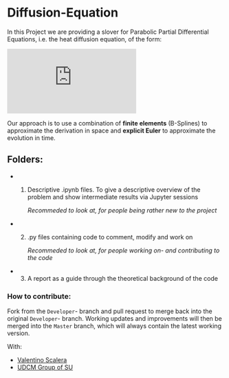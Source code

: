 # Diffusion-Equation
In this Project we are providing a slover for Parabolic Partial Differential Equations, i.e. the heat diffusion equation, of the form: 


 ![Diffusion equation](https://latex.codecogs.com/gif.latex?C%28%5Cvarphi%28x%2Ct%29%29%5Ccdot%5Crho%5Cfrac%7B%5Cpartial%5Cvarphi%28x%2Ct%29%7D%7B%5Cpartial%20t%7D%20%3D%20%5Cfrac%7B%5Cpartial%7D%7B%5Cpartial%20x%7D%5Cleft%28k%28%5Cvarphi%28x%2Ct%29%29%5Ccdot%5Cfrac%7B%5Cpartial%5Cvarphi%28x%2Ct%29%7D%7B%5Cpartial%20x%7D%5Cright%29%20&plus;S%28t%2Cx%29.)
 
 Our approach is to use a combination of **finite elements** (B-Splines) to approximate the derivation in space and **explicit Euler** to approximate the evolution in time.

## Folders:
* 1) Descriptive \.ipynb files. To give a descriptive overview  of the problem and show intermediate results via Jupyter sessions

      *Recommeded to look at, for people being rather new to the project*
 
* 2) \.py files containing code to comment, modify and work on

     *Recommeded to look at, for people working on- and contributing to the code*
     
* 3) A report as a guide through the theoretical background of the code  

### How to contribute: 
Fork from the `Developer`- branch and pull request to merge back into the original `Developer`- branch. 
Working updates and improvements will then be merged into the `Master` branch, which will always contain the latest working version.



With: 
* [Valentino Scalera](https://github.com/VaSca92)
* [UDCM Group of SU](http://udcm.fysik.su.se/)


